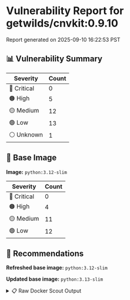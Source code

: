 # Vulnerability Report for getwilds/cnvkit:0.9.10

Report generated on 2025-09-10 16:22:53 PST

## 📊 Vulnerability Summary

| Severity | Count |
|----------|-------|
| 🔴 Critical | 0 |
| 🟠 High | 5 |
| 🟡 Medium | 12 |
| 🟢 Low | 13 |
| ⚪ Unknown | 1 |

## 🐳 Base Image

**Image:** `python:3.12-slim`

| Severity | Count |
|----------|-------|
| 🔴 Critical | 0 |
| 🟠 High | 4 |
| 🟡 Medium | 11 |
| 🟢 Low | 12 |

## 🔄 Recommendations

**Refreshed base image:** `python:3.12-slim`

**Updated base image:** `python:3.13-slim`

<details>
<summary>📋 Raw Docker Scout Output</summary>

```text
Target               │  getwilds/cnvkit:0.9.10  │    0C     5H    12M    13L     1?   
    digest             │  86eca5f4a058                    │                                     
  Base image           │  python:3.12-slim                │    0C     4H    11M    12L     1?   
  Refreshed base image │  python:3.12-slim                │    0C     0H     1M    20L          
                       │                                  │           -4    -10     +8     -1   
  Updated base image   │  python:3.13-slim                │    0C     0H     1M    20L          
                       │                                  │           -4    -10     +8     -1   

What's next:
    View vulnerabilities → docker scout cves getwilds/cnvkit:0.9.10
    View base image update recommendations → docker scout recommendations getwilds/cnvkit:0.9.10
    Include policy results in your quickview by supplying an organization → docker scout quickview getwilds/cnvkit:0.9.10 --org <organization>
```
</details>
